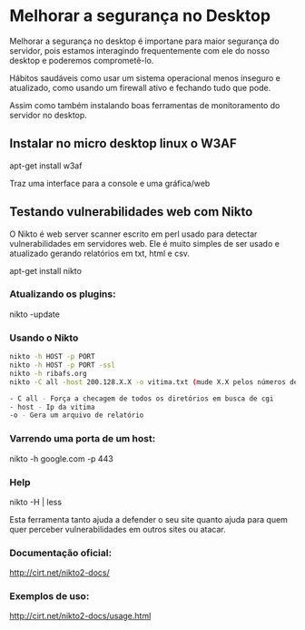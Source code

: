# Melhorar a segurança no Desktop

Melhorar a segurança no desktop é importane para maior segurança do servidor, pois estamos interagindo frequentemente com ele do nosso desktop e poderemos comprometẽ-lo.

Hábitos saudáveis como usar um sistema operacional menos inseguro e atualizado, como usando um firewall ativo e fechando tudo que pode.

Assim como também instalando boas ferramentas de monitoramento do servidor no desktop.

## Instalar no micro desktop linux o W3AF

apt-get install w3af

Traz uma interface para a console e uma gráfica/web

## Testando vulnerabilidades web com Nikto

O Nikto é web server scanner escrito em perl usado para detectar vulnerabilidades em servidores web. Ele é muito simples de ser usado e atualizado gerando relatórios em txt, html e csv.

apt-get install nikto

### Atualizando os plugins:

nikto -update

### Usando o Nikto
```bash
nikto -h HOST -p PORT
nikto -h HOST -p PORT -ssl
nikto -h ribafs.org
nikto -C all -host 200.128.X.X -o vitima.txt (mude X.X pelos números desejados)

- C all - Força a checagem de todos os diretórios em busca de cgi
- host - Ip da vitima
-o - Gera um arquivo de relatório
```
### Varrendo uma porta de um host:

nikto -h google.com -p 443

### Help

nikto -H | less

Esta ferramenta tanto ajuda a defender o seu site quanto ajuda para quem quer perceber vulnerabilidades em outros sites ou atacar.

### Documentação oficial:

http://cirt.net/nikto2-docs/ 

### Exemplos de uso:

http://cirt.net/nikto2-docs/usage.html

